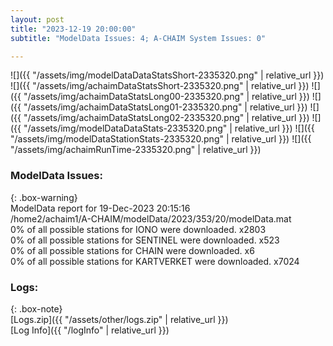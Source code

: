 ```yaml
---
layout: post
title: "2023-12-19 20:00:00"
subtitle: "ModelData Issues: 4; A-CHAIM System Issues: 0"

---
```


![]({{ "/assets/img/modelDataDataStatsShort-2335320.png" | relative_url }})
![]({{ "/assets/img/achaimDataStatsShort-2335320.png" | relative_url }})
![]({{ "/assets/img/achaimDataStatsLong00-2335320.png" | relative_url }})
![]({{ "/assets/img/achaimDataStatsLong01-2335320.png" | relative_url }})
![]({{ "/assets/img/achaimDataStatsLong02-2335320.png" | relative_url }})
![]({{ "/assets/img/modelDataDataStats-2335320.png" | relative_url }})
![]({{ "/assets/img/modelDataStationStats-2335320.png" | relative_url }})
![]({{ "/assets/img/achaimRunTime-2335320.png" | relative_url }})


### ModelData Issues:  
  
{: .box-warning}  
 ModelData report for 19-Dec-2023 20:15:16   
 /home2/achaim1/A-CHAIM/modelData/2023/353/20/modelData.mat   
 0% of all possible stations for IONO were downloaded. x2803   
 0% of all possible stations for SENTINEL were downloaded. x523   
 0% of all possible stations for CHAIN were downloaded. x6   
 0% of all possible stations for KARTVERKET were downloaded. x7024   
  


### Logs:  
  
{: .box-note}  
[Logs.zip]({{ "/assets/other/logs.zip" | relative_url }})  
[Log Info]({{ "/logInfo" | relative_url }})  
